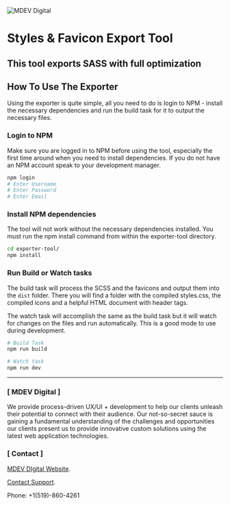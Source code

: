 ![MDEV Digital](https://mdev.digital/social/githubLogo.svg)

# Styles & Favicon Export Tool
## This tool exports SASS with full optimization

## How To Use The Exporter
Using the exporter is quite simple, all you need to do is login to NPM - install
the necessary dependencies and run the build task for it to output the necessary
files.

### Login to NPM
Make sure you are logged in to NPM before using the tool, especially the first
time around when you need to install dependencies. If you do not have an NPM
account speak to your development manager.

```bash
npm login
# Enter Username
# Enter Password
# Enter Email
```

### Install NPM dependencies
The tool will not work without the necessary dependencies installed. You must
run the npm install command from within the exporter-tool directory.

```bash
cd exporter-tool/
npm install
```

### Run Build or Watch tasks
The build task will process the SCSS and the favicons and output them into the
`dist` folder. There you will find a folder with the compiled styles.css, the
compiled icons and a helpful HTML document with header tags.

The watch task will accomplish the same as the build task but it will watch for
changes on the files and run automatically. This is a good mode to use during
development.

```bash
# Build Task
npm run build

# Watch task
npm run dev
```
---

### [ MDEV Digital ]
We provide process-driven UX/UI + development to help our clients unleash their potential to connect with their audience. Our not-so-secret sauce is gaining a fundamental understanding of the challenges and opportunities our clients present us to provide innovative custom solutions using the latest web application technologies.

### [ Contact ]
[MDEV DIgital Website](http://mdev.digital).

[Contact Support](mailto:contact@mdev.digital).

Phone: +1(519)-860-4261


